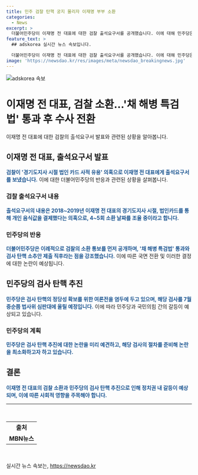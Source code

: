 ```yaml
---
title: 민주 검찰 탄핵 궁지 몰리자 이재명 부부 소환
categories:
  - News
excerpt: >
  더불어민주당이 이재명 전 대표에 대한 검찰 출석요구서를 공개했습니다. 이에 대해 민주당은 국면 전환용 쇼라며 비난했습니다. 검찰은 이전에 불송치되었던 의혹에 대해 전방위 압박조사를 진행하고 있으며, 민주당은 검사 탄핵의 정당성 확보를 위해 노력하고 있습니다. 민주당의 계획을 막을 방법은 없어 보입니다.
feature_text: >
  ## adskorea 실시간 뉴스 속보입니다.

  더불어민주당이 이재명 전 대표에 대한 검찰 출석요구서를 공개했습니다. 이에 대해 민주당은 국면 전환용 쇼라며 비난했습니다. 검찰은 이전에 불송치되었던 의혹에 대해 전방위 압박조사를 진행하고 있으며, 민주당은 검사 탄핵의 정당성 확보를 위해 노력하고 있습니다. 민주당의 계획을 막을 방법은 없어 보입니다.
image: 'https://newsdao.kr/res/images/meta/newsdao_breakingnews.jpg'
---
```


<p><img src="https://newsdao.kr/res/images/meta/newsdao_breakingnews.jpg" alt="adskorea 속보" /></p>

<h1>이재명 전 대표, 검찰 소환…'채 해병 특검법' 통과 후 수사 전환</h1>

<p data-ke-size="size16">이재명 전 대표에 대한 검찰의 출석요구서 발표와 관련된 상황을 알아봅니다.</p>

<h2 data-ke-size="size26">이재명 전 대표, 출석요구서 발표</h2>

<p><b><span style="color: #1a5490;">검찰이 '경기도지사 시절 법인 카드 사적 유용' 의혹으로 이재명 전 대표에게 출석요구서를 보냈습니다.</span></b> 이에 대한 더불어민주당의 반응과 관련된 상황을 살펴봅니다.</p>

<h3>검찰 출석요구서 내용</h3>

<p><b><span style="color: #1a5490;">출석요구서의 내용은 2018~2019년 이재명 전 대표의 경기도지사 시절, 법인카드를 통해 개인 음식값을 결제했다는 의혹으로, 4~5회 소환 날짜를 조율 중이라고 합니다.</span></b></p>

<h3>민주당의 반응</h3>

<p><b><span style="color: #1a5490;">더불어민주당은 이례적으로 검찰의 소환 통보를 먼저 공개하며, '채 해병 특검법' 통과와 검사 탄핵 소추안 제출 직후라는 점을 강조했습니다.</span></b> 이에 따른 국면 전환 및 이러한 결정에 대한 논란이 예상됩니다.</p>

<h2 data-ke-size="size26">민주당의 검사 탄핵 추진</h2>

<p><b><span style="color: #1a5490;">민주당은 검사 탄핵의 정당성 확보를 위한 여론전을 염두에 두고 있으며, 해당 검사를 7월 중순쯤 법사위 심판대에 올릴 예정입니다.</span></b> 이에 따라 민주당과 국민의힘 간의 갈등이 예상되고 있습니다.</p>

<h3>민주당의 계획</h3>

<p><b><span style="color: #1a5490;">민주당은 검사 탄핵 추진에 대한 논란을 미리 예견하고, 해당 검사의 절차를 준비해 논란을 최소화하고자 하고 있습니다.</span></b></p>

<h2 data-ke-size="size26">결론</h2>

<p><b><span style="color: #1a5490;">이재명 전 대표의 검찰 소환과 민주당의 검사 탄핵 추진으로 인해 정치권 내 갈등이 예상되며, 이에 따른 사회적 영향을 주목해야 합니다.</span></b></p>

<hr>

<p data-ke-size="size16">&nbsp;</p>

<table>
  <tbody>
    <tr>
      <td style="text-align: center; height: 17px;"><b>출처</b></td>
    </tr>
    <tr>
      <td style="text-align: center; height: 17px;"><b>MBN뉴스</b></td>
    </tr>
  </tbody>
</table>

<p data-ke-size="size16">&nbsp;</p>
실시간 뉴스 속보는, <a href="https://newsdao.kr" rel="dofollow">https://newsdao.kr</a>


